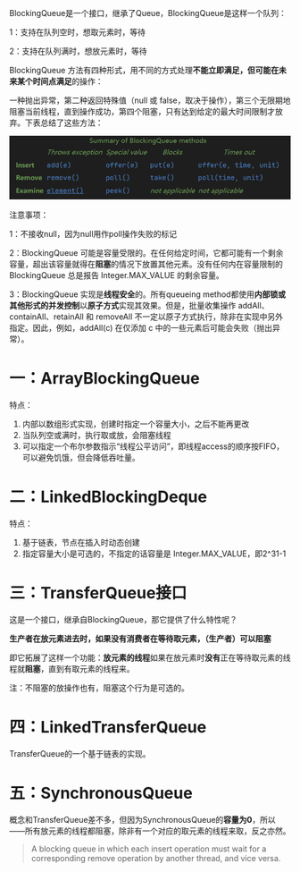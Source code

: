 BlockingQueue是一个接口，继承了Queue，BlockingQueue是这样一个队列：

1：支持在队列空时，想取元素时，等待

2：支持在队列满时，想放元素时，等待

BlockingQueue 方法有四种形式，用不同的方式处理**不能立即满足，但可能在未来某个时间点满足**的操作：

一种抛出异常，第二种返回特殊值（null 或 false，取决于操作），第三个无限期地阻塞当前线程，直到操作成功，第四个阻塞，只有达到给定的最大时间限制才放弃。下表总结了这些方法：

![img](../../img/BYU8A1_@P0UV`X0M11JI7T6.png)

注意事项：

1：不接收null，因为null用作poll操作失败的标记

2：BlockingQueue 可能是容量受限的。在任何给定时间，它都可能有一个剩余容量，超出该容量就得在**阻塞**的情况下放置其他元素。没有任何内在容量限制的 BlockingQueue 总是报告 Integer.MAX_VALUE 的剩余容量。

3：BlockingQueue 实现是**线程安全**的。所有queueing method都使用**内部锁或其他形式的并发控制**以**原子方式**实现其效果。但是，批量收集操作 addAll、containAll、retainAll 和 removeAll 不一定以原子方式执行，除非在实现中另外指定。因此，例如，addAll(c) 在仅添加 c 中的一些元素后可能会失败（抛出异常）。



# 一：ArrayBlockingQueue

特点：

1. 内部以数组形式实现，创建时指定一个容量大小，之后不能再更改
2. 当队列空或满时，执行取或放，会阻塞线程
3. 可以指定一个布尔参数指示“线程公平访问”，即线程access的顺序按FIFO，可以避免饥饿，但会降低吞吐量。



# 二：LinkedBlockingDeque

特点：

1. 基于链表，节点在插入时动态创建
2. 指定容量大小是可选的，不指定的话容量是 Integer.MAX_VALUE，即2^31-1

# 三：TransferQueue接口

这是一个接口，继承自BlockingQueue，那它提供了什么特性呢？

**生产者在放元素进去时，如果没有消费者在等待取元素，（生产者）可以阻塞**

即它拓展了这样一个功能：**放元素的线程**如果在放元素时**没有**正在等待取元素的线程就**阻塞**，直到有取元素的线程来。

注：不阻塞的放操作也有，阻塞这个行为是可选的。



# 四：LinkedTransferQueue

TransferQueue的一个基于链表的实现。

# 五：SynchronousQueue

概念和TransferQueue差不多，但因为SynchronousQueue的**容量为0**，所以——所有放元素的线程都阻塞，除非有一个对应的取元素的线程来取，反之亦然。

> A blocking queue in which each insert operation must wait for a corresponding remove operation by another thread, and vice versa.





